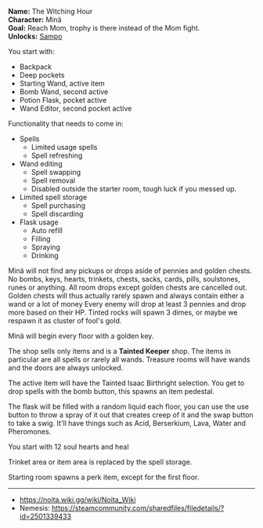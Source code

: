 **Name:** The Witching Hour
<br>
**Character:** Minä
<br>
**Goal:** Reach Mom, trophy is there instead of the Mom fight.
<br>
**Unlocks:** [Sampo](/docs/items/active/shit/Sampo/idea.md)

You start with:
- Backpack
- Deep pockets
- Starting Wand, active item
- Bomb Wand, second active
- Potion Flask, pocket active
- Wand Editor, second pocket active

Functionality that needs to come in:
- Spells
  - Limited usage spells
  - Spell refreshing
- Wand editing
  - Spell swapping
  - Spell removal
  - Disabled outside the starter room, tough luck if you messed up.
- Limited spell storage
  - Spell purchasing
  - Spell discarding
- Flask usage
  - Auto refill
  - Filling
  - Spraying
  - Drinking

Minä will not find any pickups or drops aside of pennies and golden chests.
No bombs, keys, hearts, trinkets, chests, sacks, cards, pills, soulstones, runes or anything.
All room drops except golden chests are cancelled out.
Golden chests will thus actually rarely spawn and always contain either a wand or a lot of money
Every enemy will drop at least 3 pennies and drop more based on their HP.
Tinted rocks will spawn 3 dimes, or maybe we respawn it as cluster of fool's gold.

Minä will begin every floor with a golden key.

The shop sells only items and is a **Tainted Keeper** shop.
The items in particular are all spells or rarely all wands.
Treasure rooms will have wands and the doors are always unlocked.

The active item will have the Tainted Isaac Birthright selection.
You get to drop spells with the bomb button, this spawns an item pedestal.

The flask will be filled with a random liquid each floor, you can use the use button to throw a spray of it out that creates creep of it and the swap button to take a swig.
It'll have things such as Acid, Berserkium, Lava, Water and Pheromones.

You start with 12 soul hearts and heal

Trinket area or item area is replaced by the spell storage.

Starting room spawns a perk item, except for the first floor.

---

- https://noita.wiki.gg/wiki/Noita_Wiki
- Nemesis: https://steamcommunity.com/sharedfiles/filedetails/?id=2501339433